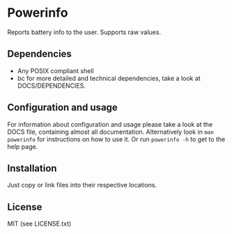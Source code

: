 # Powerinfo

Reports battery info to the user.
Supports raw values.

## Dependencies

* Any POSIX compliant shell
* bc
for more detailed and technical dependencies, take a look at DOCS/DEPENDENCIES.

## Configuration and usage

For information about configuration and usage please take a look at the DOCS file, containing almost all documentation.
Alternatively look in `man powerinfo` for instructions on how to use it.
Or run `powerinfo -h` to get to the help page.

## Installation

Just copy or link files into their respective locations.

## License
MIT (see LICENSE.txt)
